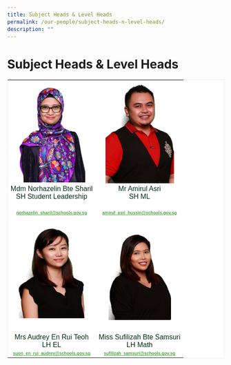```yaml
---
title: Subject Heads & Level Heads
permalink: /our-people/subject-heads-n-level-heads/
description: ""
---
```

# **Subject Heads &amp; Level Heads**


<table style="margin: auto; outline: 0px; padding: 0px; clear: both; border: 1px solid rgb(234, 234, 234); border-collapse: collapse; color: rgb(0, 45, 19); font-family: &quot;Libre Franklin&quot;, sans-serif; font-size: 16px; font-style: normal; font-variant-ligatures: normal; font-variant-caps: normal; font-weight: 400; letter-spacing: normal; orphans: 2; text-align: left; text-transform: none; white-space: normal; widows: 2; word-spacing: 0px; -webkit-text-stroke-width: 0px; background-color: rgb(255, 255, 255); text-decoration-thickness: initial; text-decoration-style: initial; text-decoration-color: initial;" class="ive_eobj_center iveo_table ives_tab_zen"><tbody style="margin: 0px; outline: 0px; padding: 0px;"><tr><td style="margin: 0px; outline: 0px; padding: 2px; text-align: center; width: 200px;"><img style="margin: auto; outline: 0px; padding: 0px; border: none; max-width: 100%; clear: both; display: block; width: 156px; height: 232px;" class="ive_eobj_center" alt="Linda Tan Teck Ling Ms.jpg" src="/images/Staff%20Photo%202023/Norhazelin%20Binte%20Sharil%20(Mdm).jpg"></td><td style="margin: 0px; outline: 0px; padding: 2px; text-align: center; width: 200px;"><img style="margin: auto; outline: 0px; padding: 0px; border: none; max-width: 100%; clear: both; display: block; width: 159px; height: 237px;" class="ive_eobj_center" alt="Amirul Asri Bin Hussin Mr.jpg" src="/images/Amirul%20Asri%20Bin%20Hussin%20Mr.jpg"></td></tr><tr><td style="margin: 0px; outline: 0px; padding: 2px; text-align: center;">Mdm Norhazelin Bte Sharil<br style="margin: 0px; outline: 0px; padding: 0px;">SH Student Leadership<br style="margin: 0px; outline: 0px; padding: 0px;"><br style="margin: 0px; outline: 0px; padding: 0px;"><a style="margin: 0px; outline: 0px; padding: 0px; color: rgb(78, 162, 69); font-weight: 600; text-decoration: underline; font-size: x-small;" target=""
href="mailto:norhazelin_sharil@schools.gov.sg">norhazelin_sharil@schools.gov.sg</a><br style="margin: 0px; outline: 0px; padding: 0px;"></td><td style="margin: 0px; outline: 0px; padding: 2px; text-align: center;">Mr Amirul Asri<br style="margin: 0px; outline: 0px; padding: 0px;">SH ML<br style="margin: 0px; outline: 0px; padding: 0px;"><br style="margin: 0px; outline: 0px; padding: 0px;"><a style="margin: 0px; outline: 0px; padding: 0px; color: rgb(78, 162, 69); font-weight: 600; text-decoration: underline;" target="" href="mailto:amirul_asri_hussin@schools.gov.sg"><font style="margin: 0px; outline: 0px; padding: 0px;" size="1">amirul_asri_hussin@schools.gov.sg</font></a><br style="margin: 0px; outline: 0px; padding: 0px;"></td></tr><tr style="margin: 0px; outline: 0px; padding: 0px;"><td style="margin: 0px; outline: 0px; padding: 15px; text-align: center;"><img style="margin: auto; outline: 0px; padding: 0px; border: none; max-width: 100%; clear: both; display: block; width: 152px; height: 220px;" class="ive_eobj_center" alt="Audrey Suon En Rui Mrs Teoh.jpg" src="/images/Audrey%20Suon%20En%20Rui%20Mrs%20Teoh.jpg"><br style="margin: 0px; outline: 0px; padding: 0px;"></td><td style="margin: 0px; outline: 0px; padding: 2px; text-align: center;"><br style="margin: 0px; outline: 0px; padding: 0px;"><img style="margin: auto; outline: 0px; padding: 0px; border: none; max-width: 100%; clear: both; display: block; width: 145px; height: 210px;" class="ive_eobj_center" alt="Sufilizah Bte Samsuri Miss.jpg" src="/images/Sufilizah%20Bte%20Samsuri%20Miss.jpg"><br style="margin: 0px; outline: 0px; padding: 0px;"></td></tr><tr style="margin: 0px; outline: 0px; padding: 0px;"><td style="margin: 0px; outline: 0px; padding: 2px; text-align: center;">Mrs Audrey En Rui Teoh<br style="margin: 0px; outline: 0px; padding: 0px;">LH EL<br style="margin: 0px; outline: 0px; padding: 0px;"><a style="margin: 0px; outline: 0px; padding: 0px; color: rgb(78, 162, 69); font-weight: 600; text-decoration: underline; font-size: x-small;" target="" href="mailto:suon_en_rui_audrey@schools.gov.sg"></a><a style="margin: 0px; outline: 0px; padding: 0px; color: rgb(78, 162, 69); font-weight: 600; text-decoration: underline;" target="" href="mailto:sufilizah_samsuri@schools.gov.sg"><font style="margin: 0px; outline: 0px; padding: 0px;" size="1"></font></a><a style="margin: 0px; outline: 0px; padding: 0px; color: rgb(78, 162, 69); font-weight: 600; text-decoration: underline; font-size: x-small;" target="" href="mailto:suon_en_rui_audrey@schools.gov.sg">suon_en_rui_audrey@schools.gov.sg</a><br style="margin: 0px; outline: 0px; padding: 0px;"><font style="margin: 0px; outline: 0px; padding: 0px;" size="1"></font></td><td style="margin: 0px; outline: 0px; padding: 2px; text-align: center;"><a style="margin: 0px; outline: 0px; padding: 0px; color: rgb(78, 162, 69); font-weight: 600; text-decoration: underline; font-size: x-small;" target="" href="mailto:suon_en_rui_audrey@schools.gov.sg"></a>Miss Sufilizah Bte Samsuri<br style="margin: 0px; outline: 0px; padding: 0px;">LH Math<br style="margin: 0px; outline: 0px; padding: 0px;"><font style="margin: 0px; outline: 0px; padding: 0px;" size="1"><a style="margin: 0px; outline: 0px; padding: 0px; color: rgb(78, 162, 69); font-weight: 600; text-decoration: underline;" target="" href="mailto:sufilizah_samsuri@schools.gov.sg">sufilizah_samsuri@schools.gov.<wbr style="margin: 0px; outline: 0px; padding: 0px;">sg</a></font></td></tr></tbody></table>